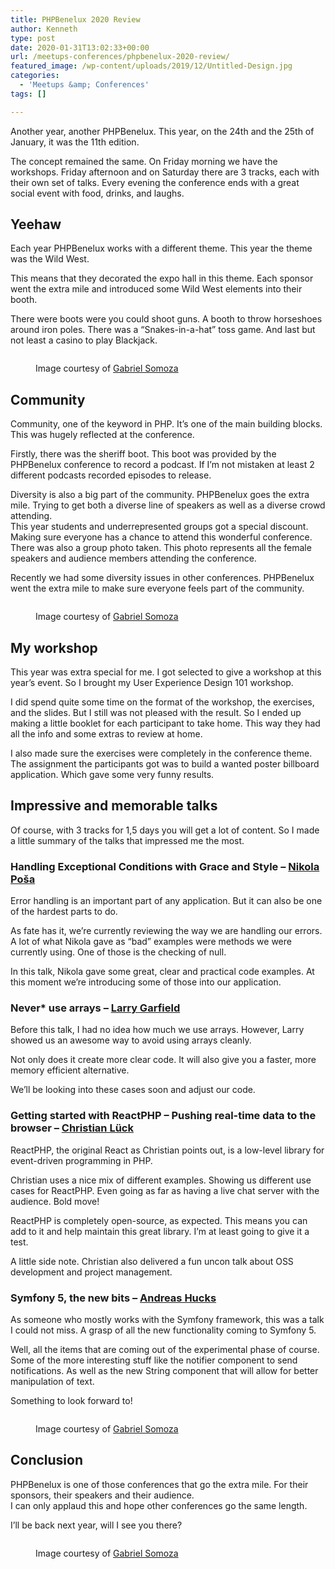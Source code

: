 ```yaml
---
title: PHPBenelux 2020 Review
author: Kenneth
type: post
date: 2020-01-31T13:02:33+00:00
url: /meetups-conferences/phpbenelux-2020-review/
featured_image: /wp-content/uploads/2019/12/Untitled-Design.jpg
categories:
  - 'Meetups &amp; Conferences'
tags: []

---
```

Another year, another PHPBenelux. This year, on the 24th and the 25th of January, it was the 11th edition. 

The concept remained the same. On Friday morning we have the workshops. Friday afternoon and on Saturday there are 3 tracks, each with their own set of talks. Every evening the conference ends with a great social event with food, drinks, and laughs.

## Yeehaw

Each year PHPBenelux works with a different theme. This year the theme was the Wild West. 

This means that they decorated the expo hall in this theme. Each sponsor went the extra mile and introduced some Wild West elements into their booth.

There were boots were you could shoot guns. A booth to throw horseshoes around iron poles. There was a &#8220;Snakes-in-a-hat&#8221; toss game. And last but not least a casino to play Blackjack.<figure class="wp-block-image size-large">

<img src="https://schabrechtsk.be/wp-content/uploads/2020/01/20200125-_DSC2244-1024x682.jpg" alt="" class="wp-image-552" srcset="https://schabrechtsk.be/wp-content/uploads/2020/01/20200125-_DSC2244-1024x682.jpg 1024w, https://schabrechtsk.be/wp-content/uploads/2020/01/20200125-_DSC2244-300x200.jpg 300w, https://schabrechtsk.be/wp-content/uploads/2020/01/20200125-_DSC2244-768x512.jpg 768w, https://schabrechtsk.be/wp-content/uploads/2020/01/20200125-_DSC2244-1536x1023.jpg 1536w, https://schabrechtsk.be/wp-content/uploads/2020/01/20200125-_DSC2244-2048x1364.jpg 2048w" sizes="(max-width: 1024px) 100vw, 1024px" /><figcaption>Image courtesy of <a href="https://twitter.com/gabriel_somoza" target="_blank" rel="noreferrer noopener" aria-label="Gabriel Somoza (opens in a new tab)">Gabriel Somoza</a></figcaption></figure> 

## Community

Community, one of the keyword in PHP. It&#8217;s one of the main building blocks. This was hugely reflected at the conference.

Firstly, there was the sheriff boot. This boot was provided by the PHPBenelux conference to record a podcast. If I&#8217;m not mistaken at least 2 different podcasts recorded episodes to release.

Diversity is also a big part of the community. PHPBenelux goes the extra mile. Trying to get both a diverse line of speakers as well as a diverse crowd attending.   
This year students and underrepresented groups got a special discount. Making sure everyone has a chance to attend this wonderful conference.  
There was also a group photo taken. This photo represents all the female speakers and audience members attending the conference.

Recently we had some diversity issues in other conferences. PHPBenelux went the extra mile to make sure everyone feels part of the community.<figure class="wp-block-image size-large">

<img src="https://schabrechtsk.be/wp-content/uploads/2020/01/20200125-_DSC2297-1024x664.jpg" alt="" class="wp-image-554" srcset="https://schabrechtsk.be/wp-content/uploads/2020/01/20200125-_DSC2297-1024x664.jpg 1024w, https://schabrechtsk.be/wp-content/uploads/2020/01/20200125-_DSC2297-300x195.jpg 300w, https://schabrechtsk.be/wp-content/uploads/2020/01/20200125-_DSC2297-768x498.jpg 768w, https://schabrechtsk.be/wp-content/uploads/2020/01/20200125-_DSC2297-1536x996.jpg 1536w, https://schabrechtsk.be/wp-content/uploads/2020/01/20200125-_DSC2297-2048x1328.jpg 2048w" sizes="(max-width: 1024px) 100vw, 1024px" /><figcaption>Image courtesy of <a rel="noreferrer noopener" href="https://twitter.com/gabriel_somoza" target="_blank">Gabriel Somoza</a></figcaption></figure> 

## My workshop

This year was extra special for me. I got selected to give a workshop at this year&#8217;s event. So I brought my User Experience Design 101 workshop.

I did spend quite some time on the format of the workshop, the exercises, and the slides. But I still was not pleased with the result. So I ended up making a little booklet for each participant to take home. This way they had all the info and some extras to review at home.

I also made sure the exercises were completely in the conference theme. The assignment the participants got was to build a wanted poster billboard application. Which gave some very funny results.

## Impressive and memorable talks

Of course, with 3 tracks for 1,5 days you will get a lot of content. So I made a little summary of the talks that impressed me the most. 

### Handling Exceptional Conditions with Grace and Style &#8211; <a href="https://twitter.com/nikolaposa" target="_blank" rel="noreferrer noopener" aria-label="Nikola Poša (opens in a new tab)">Nikola Poša</a>

Error handling is an important part of any application. But it can also be one of the hardest parts to do.

As fate has it, we&#8217;re currently reviewing the way we are handling our errors. A lot of what Nikola gave as &#8220;bad&#8221; examples were methods we were currently using. One of those is the checking of null. 

In this talk, Nikola gave some great, clear and practical code examples. At this moment we&#8217;re introducing some of those into our application.

### Never* use arrays &#8211; <a href="https://twitter.com/Crell" target="_blank" rel="noreferrer noopener" aria-label="Larry Garfield (opens in a new tab)">Larry Garfield</a>

Before this talk, I had no idea how much we use arrays. However, Larry showed us an awesome way to avoid using arrays cleanly.

Not only does it create more clear code. It will also give you a faster, more memory efficient alternative.

We&#8217;ll be looking into these cases soon and adjust our code.

### Getting started with ReactPHP – Pushing real-time data to the browser &#8211; <a href="https://twitter.com/another_clue" target="_blank" rel="noreferrer noopener" aria-label="Christian Lück (opens in a new tab)">Christian Lück</a>

ReactPHP, the original React as Christian points out, is a low-level library for event-driven programming in PHP.

Christian uses a nice mix of different examples. Showing us different use cases for ReactPHP. Even going as far as having a live chat server with the audience. Bold move!

ReactPHP is completely open-source, as expected. This means you can add to it and help maintain this great library. I&#8217;m at least going to give it a test.

A little side note. Christian also delivered a fun uncon talk about OSS development and project management.

### Symfony 5, the new bits &#8211; <a rel="noreferrer noopener" aria-label="Andreas Hucks (opens in a new tab)" href="https://twitter.com/meandmymonkey" target="_blank">Andreas Hucks</a>

As someone who mostly works with the Symfony framework, this was a talk I could not miss. A grasp of all the new functionality coming to Symfony 5.

Well, all the items that are coming out of the experimental phase of course. Some of the more interesting stuff like the notifier component to send notifications. As well as the new String component that will allow for better manipulation of text.

Something to look forward to!<figure class="wp-block-image size-large">

<img src="https://schabrechtsk.be/wp-content/uploads/2020/01/20200125-_DSC2267-687x1024.jpg" alt="" class="wp-image-556" srcset="https://schabrechtsk.be/wp-content/uploads/2020/01/20200125-_DSC2267-687x1024.jpg 687w, https://schabrechtsk.be/wp-content/uploads/2020/01/20200125-_DSC2267-201x300.jpg 201w, https://schabrechtsk.be/wp-content/uploads/2020/01/20200125-_DSC2267-768x1145.jpg 768w, https://schabrechtsk.be/wp-content/uploads/2020/01/20200125-_DSC2267-1031x1536.jpg 1031w, https://schabrechtsk.be/wp-content/uploads/2020/01/20200125-_DSC2267-1374x2048.jpg 1374w, https://schabrechtsk.be/wp-content/uploads/2020/01/20200125-_DSC2267-scaled.jpg 1718w" sizes="(max-width: 687px) 100vw, 687px" /><figcaption>Image courtesy of <a rel="noreferrer noopener" href="https://twitter.com/gabriel_somoza" target="_blank">Gabriel Somoza</a></figcaption></figure> 

## Conclusion 

PHPBenelux is one of those conferences that go the extra mile. For their sponsors, their speakers and their audience.  
I can only applaud this and hope other conferences go the same length.

I&#8217;ll be back next year, will I see you there?<figure class="wp-block-image size-large">

<img src="https://schabrechtsk.be/wp-content/uploads/2020/01/20200124-_DSC2104-1024x684.jpg" alt="" class="wp-image-558" srcset="https://schabrechtsk.be/wp-content/uploads/2020/01/20200124-_DSC2104-1024x684.jpg 1024w, https://schabrechtsk.be/wp-content/uploads/2020/01/20200124-_DSC2104-300x200.jpg 300w, https://schabrechtsk.be/wp-content/uploads/2020/01/20200124-_DSC2104-768x513.jpg 768w, https://schabrechtsk.be/wp-content/uploads/2020/01/20200124-_DSC2104-1536x1026.jpg 1536w, https://schabrechtsk.be/wp-content/uploads/2020/01/20200124-_DSC2104-2048x1368.jpg 2048w" sizes="(max-width: 1024px) 100vw, 1024px" /><figcaption>Image courtesy of <a rel="noreferrer noopener" href="https://twitter.com/gabriel_somoza" target="_blank">Gabriel Somoza</a></figcaption></figure>